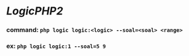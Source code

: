 # *LogicPHP2*
### command: `php logic logic:<logic> --soal=<soal> <range>`
### ex: `php logic logic:1 --soal=5 9`
